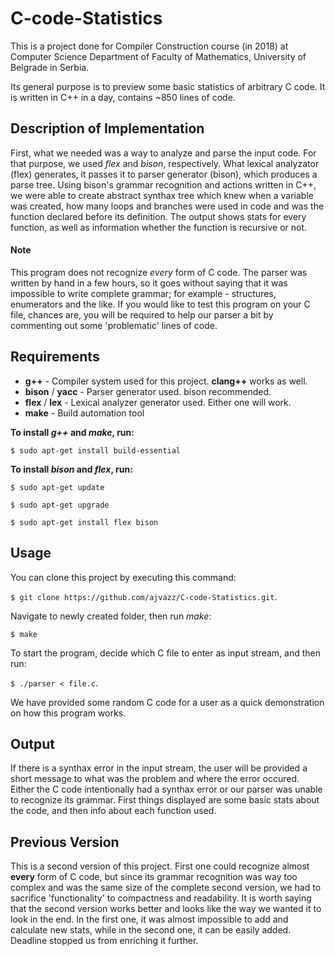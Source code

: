 # C-code-Statistics
This is a project done for Compiler Construction course (in 2018) at Computer Science Department of Faculty of Mathematics, University of Belgrade in Serbia. 

Its general purpose is to preview some basic statistics of arbitrary C code. It is written in C++ in a day, contains ~850 lines of code.

## Description of Implementation
First, what we needed was a way to analyze and parse the input code. For that purpose, we used _flex_ and _bison_, respectively. What lexical analyzator (flex) generates, it passes it to parser generator (bison), which produces a parse tree. Using bison's grammar recognition and actions written in C++, we were able to create abstract synthax tree which knew when a variable was created, how many loops and branches were used in code and was the function declared before its definition. The output shows stats for every function, as well as information whether the function is recursive or not.

#### Note
This program does not recognize _every_ form of C code. The parser was written by hand in a few hours, so it goes without saying that it was impossible to write complete grammar; for example - structures, enumerators and the like. If you would like to test this program on your C file, chances are, you will be required to help our parser a bit by commenting out some 'problematic' lines of code.

## Requirements
* **g++** - Compiler system used for this project.  **clang++** works as well.
* **bison** / **yacc** - Parser generator used. bison recommended.
* **flex** / **lex** - Lexical analyzer generator used. Either one will work.
* **make** - Build automation tool

**To install _g++_ and _make_, run:**

```$ sudo apt-get install build-essential```


**To install _bison_ and _flex_, run:**

```$ sudo apt-get update ```

```$ sudo apt-get upgrade```

```$ sudo apt-get install flex bison```

## Usage
You can clone this project by executing this command:

```$ git clone https://github.com/ajvazz/C-code-Statistics.git```.

Navigate to newly created folder, then run _make_: 

`$ make`

To start the program, decide which C file to enter as input stream, and then run:

```$ ./parser < file.c```.

We have provided some random C code for a user as a quick demonstration on how this program works.

## Output

If there is a synthax error in the input stream, the user will be provided a short message to what was the problem and where the error occured. Either the C code intentionally had a synthax error or our parser was unable to recognize its grammar.
First things displayed are some basic stats about the code, and then info about each function used.

## Previous Version
This is a second version of this project. First one could recognize almost **every** form of C code, but since its grammar recognition was way too complex and was the same size of the complete second version, we had to sacrifice 'functionality' to compactness and readability.
It is worth saying that the second version works better and looks like the way we wanted it to look in the end. In the first one, it was almost impossible to add and calculate new stats, while in the second one, it can be easily added. Deadline stopped us from enriching it further.
